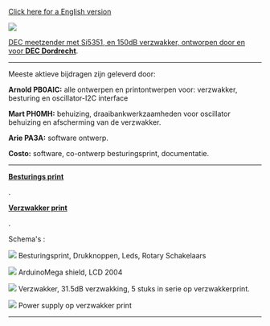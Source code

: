 
<p><a href="https://github.com/costonisp/Meetzender/blob/master/English.md">Click here for a English version</a></p>

<p><a href="https://www.pi4dec.nl/zelfbouw-meetzender/"><img src="https://github.com/costonisp/DEC-meetzender-test/blob/master/images/crew.jpg"></a></p> 

<a href="https://www.pi4dec.nl/zelfbouw-meetzender/">DEC meetzender met Si5351, en 150dB verzwakker, ontworpen door en voor <b>DEC Dordrecht</b></a>.
<hr>
<p>Meeste aktieve bijdragen zijn geleverd door:</p>
<p></p>

<b>Arnold PB0AIC:</b>  alle ontwerpen en printontwerpen voor: verzwakker, besturing en oscillator-I2C interface

<b>Mart PH0MH:</b> behuizing, draaibankwerkzaamheden voor oscillator behuizing en afscherming van de verzwakker.

<b>Arie PA3A:</b> software ontwerp.

<b>Costo:</b> software, co-ontwerp besturingsprint, documentatie.
<hr>

<p><a href="https://github.com/costonisp/Meetzender/blob/master/besturings_print"><b>Besturings print</b></a></p>.
<p><a href="https://github.com/costonisp/Meetzender/blob/master/verzwakker_print"><b>Verzwakker print</b></a></p>.

Schema's :
<p><a target="_blank" rel="noopener noreferrer" href="https://github.com/costonisp/Meetzender/blob/master/images/Besturingsprint.jpg"><img src="https://github.com/costonisp/Meetzender/blob/master/images/BesturingsprintTN.jpg" ></a>
Besturingsprint, Drukknoppen, Leds, Rotary Schakelaars</p>

<p><a target="_blank" rel="noopener noreferrer" href="https://github.com/costonisp/Meetzender/blob/master/images/Display-ArduinoMega.jpg"><img src="https://github.com/costonisp/Meetzender/blob/master/images/Display-ArduinoMegaTN.jpg"></a>
ArduinoMega shield, LCD 2004 
  
<p><a target="_blank" rel="noopener noreferrer" href="https://github.com/costonisp/Meetzender/blob/master/images/Attenuator.jpg"><img src="https://github.com/costonisp/Meetzender/blob/master/images/AttenuatorTN.jpg"></a>
Verzwakker, 31.5dB verzwakking, 5 stuks in serie op verzwakkerprint.</p>

<p><a target="_blank" rel="noopener noreferrer" href="https://github.com/costonisp/Meetzender/blob/master/images/AttenuatorPower.jpg"><img src="https://github.com/costonisp/Meetzender/blob/master/images/AttenuatorPowerTN.jpg"></a>
Power supply op verzwakker print</p> 
<hr>
